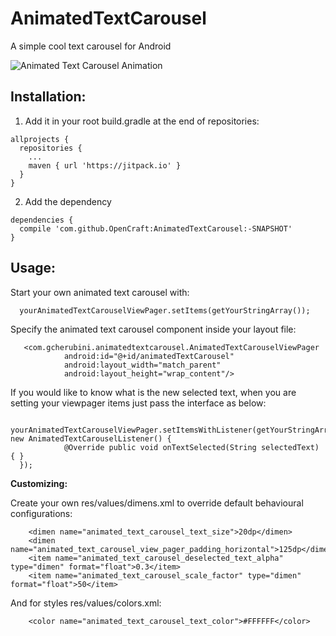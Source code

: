 # AnimatedTextCarousel
A simple cool text carousel for Android


![Animated Text Carousel Animation](https://media.giphy.com/media/l378te2PaOkbjOx0Y/giphy.gif)

## Installation:
1. Add it in your root build.gradle at the end of repositories:
```
allprojects {
  repositories {
    ...
    maven { url 'https://jitpack.io' }
  }
}
```
2. Add the dependency
```
dependencies {
  compile 'com.github.OpenCraft:AnimatedTextCarousel:-SNAPSHOT'
}
```

## Usage:
Start your own animated text carousel with:
```
  yourAnimatedTextCarouselViewPager.setItems(getYourStringArray());
```

Specify the animated text carousel component inside your layout file:
```
   <com.gcherubini.animatedtextcarousel.AnimatedTextCarouselViewPager
            android:id="@+id/animatedTextCarousel"
            android:layout_width="match_parent"
            android:layout_height="wrap_content"/>
```

If you would like to know what is the new selected text, when you are setting your viewpager items just pass the interface as below:
```
  yourAnimatedTextCarouselViewPager.setItemsWithListener(getYourStringArray(), new AnimatedTextCarouselListener() {
            @Override public void onTextSelected(String selectedText) { }
  });
```

**Customizing:** <br />

Create your own res/values/dimens.xml to override default behavioural configurations:

```
    <dimen name="animated_text_carousel_text_size">20dp</dimen>
    <dimen name="animated_text_carousel_view_pager_padding_horizontal">125dp</dimen>
    <item name="animated_text_carousel_deselected_text_alpha" type="dimen" format="float">0.3</item>
    <item name="animated_text_carousel_scale_factor" type="dimen" format="float">50</item>

```

And for styles res/values/colors.xml:
```
    <color name="animated_text_carousel_text_color">#FFFFFF</color>
```

